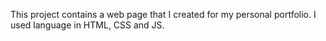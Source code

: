 This project contains a web page that I created for my personal portfolio. I used language in HTML, CSS and JS.
